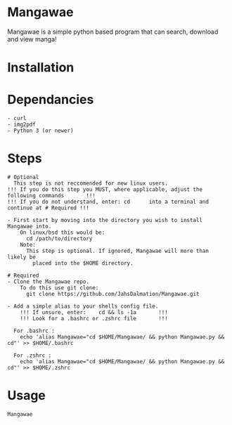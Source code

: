 # Mangawae

  Mangawae is a simple python based program that can search, download and view manga!

# Installation

  # Dependancies
  
    - curl
    - img2pdf
    - Python 3 (or newer)
   
  # Steps
  
    # Optional
      This step is not reccomended for new linux users.
    !!! If you do this step you MUST, where applicable, adjust the following commands       !!!
    !!! If you do not understand, enter: cd      into a terminal and continue at # Required !!!
    
    - First start by moving into the directory you wish to install Mangawae into.
        On linux/bsd this would be:
          cd /path/to/directory
        Note:
          This step is optional. If ignored, Mangawae will more than likely be
            placed into the $HOME directory.

    # Required  
    - Clone the Mangawae repo.
        To do this use git clone:
          git clone https://github.com/JahsDalmation/Mangawae.git
          
    - Add a simple alias to your shells config file.
        !!! If unsure, enter:    cd && ls -1a       !!!
        !!! Look for a .bashrc or .zshrc file       !!!
        
      For .bashrc :
        echo 'alias Mangawae="cd $HOME/Mangawae/ && python Mangawae.py && cd"' >> $HOME/.bashrc
        
      For .zshrc :
        echo 'alias Mangawae="cd $HOME/Mangawae/ && python Mangawae.py && cd"' >> $HOME/.zshrc
        
# Usage
    
    Mangawae
